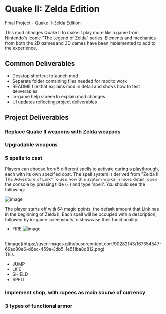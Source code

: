 # Quake II: Zelda Edition

Final Project - Quake II: Zelda Edition

This mod changes Quake II to make it play more like a game from Nintendo's iconic "The Legend of Zelda" series. Elements and mechanics from both the 2D games and 3D games have been implemented to add to the experience.

## Common Deliverables
* Desktop shortcut to launch mod
* Separate folder containing files needed for mod to work
* README file that explains mod in detail and shows how to test deliverables
* In-game help screen to explain mod changes
* UI updates reflecting project deliverables

## Project Deliverables

### Replace Quake II weapons with Zelda weapons

### Upgradable weapons

### 5 spells to cast
Players can choose from 5 different spells to activate during a playthrough, each with its own specified cost. The spell system is derived from "Zelda II: The Adventure of Link" To see how this system works in more detail, open the console by pressing tilde (~) and type 'spell'. You should see the following:

![image](https://user-images.githubusercontent.com/90282143/167352895-158aae8b-4fd3-42d3-b364-92eb1a03d1c4.png)

The player starts off with 64 magic points, the default amount that Link has in the beginning of Zelda II. Each spell will be occupied with a description, followed by in-game screenshots to showcase their functionality.

* FIRE ![image](https://user-images.githubusercontent.com/90282143/167355268-68e0c8c2-ed73-420c-966d-fafe4f353087.png)
<br />
![image](https://user-images.githubusercontent.com/90282143/167354547-69ac80e6-d6ec-459e-8db5-1e511ba8d812.png) <br />
This

* JUMP
* LIFE
* SHIELD
* SPELL

### Implement shop, with rupees as main source of currency

### 3 types of functional armor
